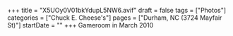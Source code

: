 +++
title = "X5UOy0V01bkYdupL5NW6.avif"
draft = false
tags = ["Photos"]
categories = ["Chuck E. Cheese's"]
pages = ["Durham, NC (3724 Mayfair St)"]
startDate = ""
+++
Gameroom in March 2010
